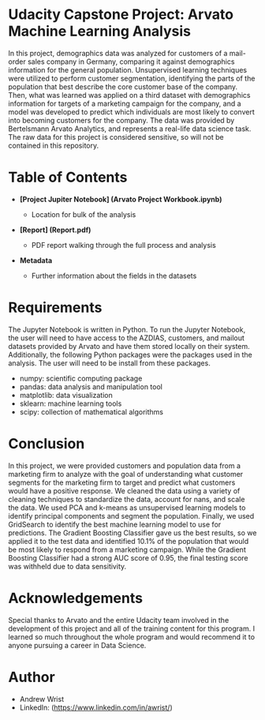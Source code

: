 # Udacity Capstone Project: Arvato Machine Learning Analysis

In this project, demographics data was analyzed for customers of a mail-order sales company in Germany, comparing it against demographics information for the general population. Unsupervised learning techniques were utilized to perform customer segmentation, identifying the parts of the population that best describe the core customer base of the company. Then, what was learned was applied on a third dataset with demographics information for targets of a marketing campaign for the company, and a model was developed to predict which individuals are most likely to convert into becoming customers for the company. The data was provided by Bertelsmann Arvato Analytics, and represents a real-life data science task. The raw data for this project is considered sensitive, so will not be contained in this repository. 

# Table of Contents

- **[Project Jupiter Notebook] (Arvato Project Workbook.ipynb)**
	- Location for bulk of the analysis

- **[Report] (Report.pdf)**
	- PDF report walking through the full process and analysis

- **Metadata**
	- Further information about the fields in the datasets

# Requirements

The Jupyter Notebook is written in Python. To run the Jupyter Notebook, the user will need to have access to the AZDIAS, customers, and mailout datasets provided by Arvato and have them stored locally on their system. Additionally, the following Python packages were the packages used in the analysis. The user will need to be install from these packages.

- numpy: scientific computing package
- pandas: data analysis and manipulation tool
- matplotlib: data visualization
- sklearn: machine learning tools
- scipy: collection of mathematical algorithms

# Conclusion

In this project, we were provided customers and population data from a marketing firm to analyze with the goal of understanding what customer segments for the marketing firm to target and predict what customers would have a positive response. We cleaned the data using a variety of cleaning techniques to standardize the data, account for nans, and scale the data. We used PCA and k-means as unsupervised learning models to identify principal components and segment the population. Finally, we used GridSearch to identify the best machine learning model to use for predictions. The Gradient Boosting Classifier gave us the best results, so we applied it to the test data and identified 10.1% of the population that would be most likely to respond from a marketing campaign. While the Gradient Boosting Classifier had a strong AUC score of 0.95, the final testing score was withheld due to data sensitivity.

# Acknowledgements

Special thanks to Arvato and the entire Udacity team involved in the development of this project and all of the training content for this program. I learned so much throughout the whole program and would recommend it to anyone pursuing a career in Data Science.

# Author
- Andrew Wrist
- LinkedIn: (https://www.linkedin.com/in/awrist/)
